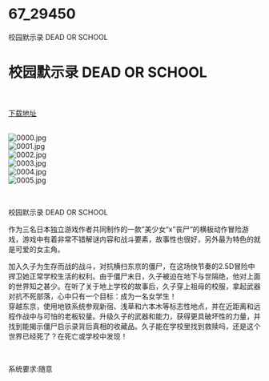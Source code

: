 # 67_29450
校园默示录 DEAD OR SCHOOL
# 校园默示录 DEAD OR SCHOOL
 <br/></br>
[下载地址](https://www.switch520.cc/article/29450 "下载地址")
<br/></br>

<p><img title="0000.jpg" src="https://www.switch520.cc/muke_img/2022_04_11_e5edcaf486f09.jpg" alt="0000.jpg"><br>
<img title="0001.jpg" src="https://www.switch520.cc/muke_img/2022_04_11_d9eeb81204cc8.jpg" alt="0001.jpg"><br>
<img title="0002.jpg" src="https://www.switch520.cc/muke_img/2022_04_11_c87937e929a6d.jpg" alt="0002.jpg"><br>
<img title="0003.jpg" src="https://www.switch520.cc/muke_img/2022_04_11_3c47bf4ae901d.jpg" alt="0003.jpg"><br>
<img title="0004.jpg" src="https://www.switch520.cc/muke_img/2022_04_11_d8468597178c9.jpg" alt="0004.jpg"><br>
<img title="0005.jpg" src="https://www.switch520.cc/muke_img/2022_04_11_094f19f036c90.jpg" alt="0005.jpg"></p>
<p>&nbsp;</p>
<p>校园默示录 DEAD OR SCHOOL</p>
<p>作为三名日本独立游戏作者共同制作的一款”美少女“x”丧尸“的横板动作冒险游戏，游戏中有着非常不错解谜内容和战斗要素，故事性也很好，另外最为特色的就是可爱的女主角。</p>
<p>加入久子为生存而战的战斗，对抗横扫东京的僵尸，在这场快节奏的2.5D冒险中捍卫她正常学校生活的权利。由于僵尸末日，久子被迫在地下与世隔绝，他对上面的世界知之甚少。在听了关于地上学校的故事后，久子穿上祖母的校服，拿起武器对抗不死部落，心中只有一个目标：成为一名女学生！<br>
穿越东京，使用地铁系统参观新宿、浅草和六本木等标志性地点，并在近距离和远程作战中与可怕的老板较量。升级久子的武器和能力，获得更具破坏性的力量，并找到能揭示僵尸启示录背后真相的收藏品。久子能在学校里找到救赎吗，还是这个世界已经死了？在死亡或学校中发现！</p>
<p>&nbsp;</p>
<p>系统要求:随意</p>



